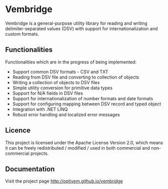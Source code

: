 # Vembridge
Vembridge is a general-purpose utility library for reading and writing delimiter-separated values (DSV) with support for internationalization and custom formats.

## Functionalities

Functionalities which are in the progress of being implemented:
* Support common DSV formats - CSV and TXT
* Reading from DSV file and converting to collection of objects
* Writing a collection of objects to DSV files
* Simple utility conversion for primitive data types
* Support for N/A fields in DSV files
* Support for internationalization of number formats and date formats
* Support for configuring mapping between DSV record and typed object
* Integration with .NET LINQ
* Robust error handling and localized error messages

## Licence

This project is licensed under the Apache License Version 2.0, which means it can be freely redistributed / modified / used in both commercial and non-commercial projects.

## Documentation

Visit the project page http://optivem.github.io/vembridge
